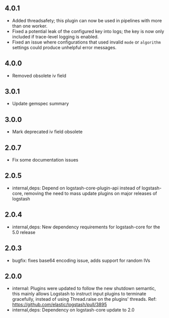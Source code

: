 ## 4.0.1
  - Added threadsafety; this plugin can now be used in pipelines with more than one worker.
  - Fixed a potential leak of the configured key into logs; the key is now only included if trace-level logging is enabled.
  - Fixed an issue where configurations that used invalid `mode` or `algorithm` settings could produce unhelpful error messages.

## 4.0.0
  - Removed obsolete iv field

## 3.0.1
  - Update gemspec summary

## 3.0.0
  - Mark deprecated iv field obsolete

## 2.0.7
  - Fix some documentation issues

## 2.0.5
 - internal,deps: Depend on logstash-core-plugin-api instead of logstash-core, removing the need to mass update plugins on major releases of logstash

## 2.0.4
 - internal,deps: New dependency requirements for logstash-core for the 5.0 release

## 2.0.3
 - bugfix: fixes base64 encoding issue, adds support for random IVs 

## 2.0.0
 - internal: Plugins were updated to follow the new shutdown semantic, this mainly allows Logstash to instruct input plugins to terminate gracefully, 
   instead of using Thread.raise on the plugins' threads. Ref: https://github.com/elastic/logstash/pull/3895
 - internal,deps: Dependency on logstash-core update to 2.0


